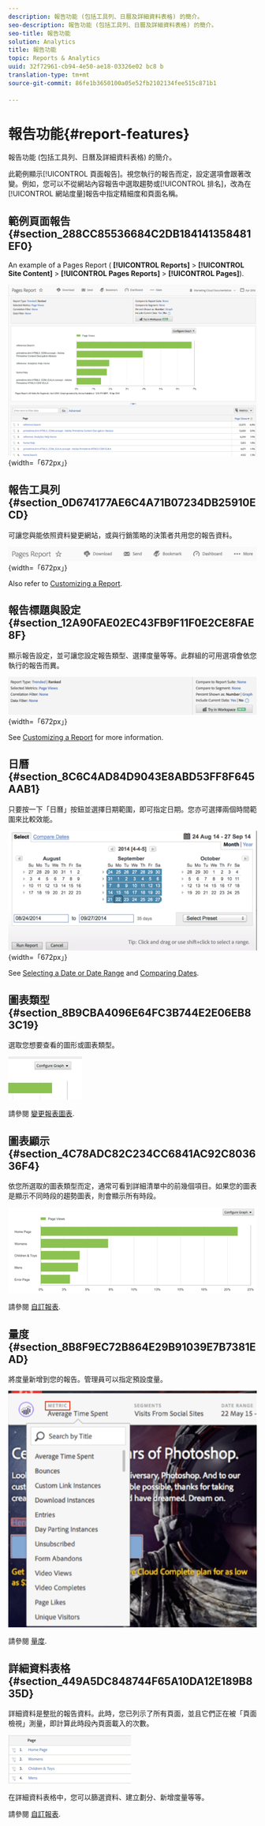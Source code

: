 ```yaml
---
description: 報告功能 (包括工具列、日曆及詳細資料表格) 的簡介。
seo-description: 報告功能 (包括工具列、日曆及詳細資料表格) 的簡介。
seo-title: 報告功能
solution: Analytics
title: 報告功能
topic: Reports & Analytics
uuid: 32f72961-cb94-4e50-ae18-03326e02 bc8 b
translation-type: tm+mt
source-git-commit: 86fe1b3650100a05e52fb2102134fee515c871b1

---
```



# 報告功能{#report-features}

報告功能 (包括工具列、日曆及詳細資料表格) 的簡介。

此範例顯示[!UICONTROL 頁面報告]。視您執行的報告而定，設定選項會跟著改變。例如，您可以不從網站內容報告中選取趨勢或[!UICONTROL 排名]，改為在[!UICONTROL 網站度量]報告中指定精細度和頁面名稱。

## 範例頁面報告 {#section_288CC85536684C2DB184141358481EF0}

An example of a Pages Report ( **[!UICONTROL Reports]** &gt; **[!UICONTROL Site Content]** &gt; **[!UICONTROL Pages Reports]** &gt; **[!UICONTROL Pages]**).

![](assets/pages_report.png){width=「672px」}

## 報告工具列 {#section_0D674177AE6C4A71B07234DB25910ECD}

可讓您與能依照資料變更網站，或與行銷策略的決策者共用您的報告資料。

![](assets/toolbar.png){width=「672px」}

Also refer to [Customizing a Report](../../../analyze/reports-analytics/reports-customize/customizing-reports-overview.md).

## 報告標題與設定 {#section_12A90FAE02EC43FB9F11F0E2CE8FAE8F}

顯示報告設定，並可讓您設定報告類型、選擇度量等等。此群組的可用選項會依您執行的報告而異。

![](assets/settings_header.png){width=「672px」}

See [Customizing a Report](../../../analyze/reports-analytics/reports-customize/customizing-reports-overview.md) for more information.

## 日曆 {#section_8C6C4AD84D9043E8ABD53FF8F645AAB1}

只要按一下「日曆」按鈕並選擇日期範圍，即可指定日期。您亦可選擇兩個時間範圍來比較效能。

![](assets/calendar_large.png){width=「672px」}

See [Selecting a Date or Date Range](../../../analyze/reports-analytics/reports-customize/customizing-reports-overview.md#task_9BEF7D4D839A4748B76E8500D1406C34) and [Comparing Dates](../../../analyze/reports-analytics/reports-customize/customizing-reports-overview.md#task_95155C3700774B709F5FB81AE96B0824).

## 圖表類型 {#section_8B9CBA4096E64FC3B744E2E06EB83C19}

選取您想要查看的圖形或圖表類型。

![](assets/graph_type.png)

請參閱 [變更報表圖表](../../../analyze/reports-analytics/reports-customize/t-reports-graphs.md#task_B290BF0B82124111AA19B3F3ACED500A).

## 圖表顯示 {#section_4C78ADC82C234CC6841AC92C803636F4}

依您所選取的圖表類型而定，通常可看到詳細清單中的前幾個項目。如果您的圖表是顯示不同時段的趨勢圖表，則會顯示所有時段。

![](assets/graph.png)

請參閱 [自訂報表](../../../analyze/reports-analytics/reports-customize/customizing-reports-overview.md).

## 量度 {#section_8B8F9EC72B864E29B91039E7B7381EAD}

將度量新增到您的報告。管理員可以指定預設度量。

![](assets/metrics.png)

請參閱 [量度](../../../analyze/reports-analytics/metrics.md#concept_EB00207C07BD4481AB116E62EC24E686).

## 詳細資料表格 {#section_449A5DC848744F65A10DA12E189B835D}

詳細資料是整批的報告資料。此時，您已列示了所有頁面，並且它們正在被「頁面檢視」測量，即計算此時段內頁面載入的次數。

![](assets/detail.png)

在詳細資料表格中，您可以篩選資料、建立劃分、新增度量等等。

請參閱 [自訂報表](../../../analyze/reports-analytics/reports-customize/customizing-reports-overview.md).
